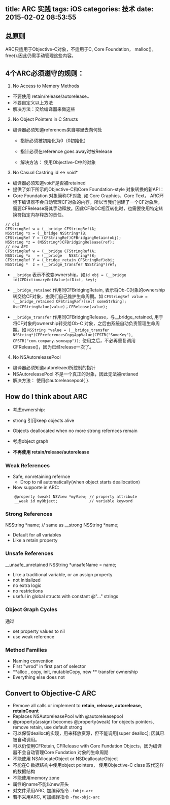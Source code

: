 title: ARC 实践
tags: iOS
categories: 技术
date: 2015-02-02 08:53:55
---
## 总原则
  ARC只适用于Objective-C对象，不适用于C, Core Foundation， malloc(), free().因此仍需手动管理这些内容。

## 4个ARC必须遵守的规则：
1. No Access to Memery Methods
 * 不要使用 retain/release/autorelease..
 * 不要自定义以上方法
 * 解决方法：交给编译器来做这些
2. No Object Pointers in C Structs
 * 编译器必须知道references来自哪里去向何处
  	* 指针必须被初始化为0（0初始化）
    
    * 指针必须在reference goes away时被Release
  
   * 解决方法： 使用Objective-C中的对象
3. No Casual Castring id <-> void*
 * 编译器必须知道void*是否被retained
 * 提供了如下所示的Objective-C和Core Foundation-style 对象转换的新API：
 * Core Foundation 对象简称CF对象, 如 Core Graphics、Core Text， ARC环境下编译器不会自动管理CF对象的内存，所以当我们创建了一个CF对象后，需要CFRelease将其手动释放。因此CF和OC相互转化时，也需要使用特定转换符指定内存释放的责任。
 ```objc
 // old 
 CFStringRef w = (__bridge CFStringRef)A;
 NSString *x = (__bridge NSString*)B;
 CFStringRef Y = (CFStringRef)CFBridgingRetain(obj);
 NSString *z = (NSString*)CFBridgingRelease(ref);
 // new API
 CFStringRef w = (__bridge CFStringRef)A;
 NSString *x   = (__bridge   NSString*)B;
 CFStringRef Y = (_bridge_retain CFStringRef)obj;
 NSString *  z = (__bridge_transfer NSString*)ref;
 ```
 
 
  * `__bridge` 表示不改变ownership。如`id obj = (__bridge id)CFDictionaryGetValue(cfDict, key); `
  

  * `__bridge_retained` 作用同CFBridgingRetain, 表示将Ob-C对象的ownership 转交给CF对象，由我们自己维护生命周期。如
  `CFStringRef value = (__bridge_retained CFStringRef)[self someStrhing]; UseCFStringValue(value)；CFRelease(value);`

  * `__bridge_transfer` 作用同CFBridgingRelease，与__bridge_retained, 用于将CF对象的ownership转交给Ob-C 对象，之后由系统自动负责管理生命周期。如
  `NSString *value = (__bridge_transfer NSString*)CFPreferencesCopyAppValue(CFSTR("SomeKey"), CFSTR("com.company.someapp"));`
  使用之后，不必再重复调用CFRelease()，因为已经release一次了。

4. No NSAutoreleasePool
 * 编译器必须知道autoreleaed所控制的指针
 * NSAutoreleasePool 不是一个真正的对象，因此无法被retianed
 * 解决方法： 使用@autoreleasepool{  }.

## How do I think about ARC
* 考虑ownership:
 * strong 引用keep objects alive
 * Objects deallocated when no more strong refernces remain
 
* 考虑object graph
* **不再使用 retain/release/autorelease**
 
### Weak References
* Safe, nonretaining refernce
	* Drop to nil automatically(when object starts deallocation)
* Now supporte in ARC:
```objc
	@property (weak) NSView *myView; // property attribute
    __weak id myObject;              // variable keyword
```

### Strong References
  NSString *name; // same as  __strong NSString *name;
  * Default for all variables
  * Like a retain property
  
### Unsafe References
 __unsafe_unretained NSString *unsafeName = name;
  * Like a traditional variable, or an assign property
  * not initialized
  * no extra logic
  * no restrictions
  * useful in global structs with constant @"..." strings

### Object Graph Cycles
通过
 * set property values to nil
 * use weak reference
 
### Method Families
 * Naming convention
 * First "wrod" in first part of selector
 * **alloc , copy, init, mutableCopy, new ** transfer ownership
 * Everything else does not
 
## Convert to Objective-C ARC
* Remove all calls or implement to **retain, release, autorelease, retainCount**
* Replaces NSAutoreleasePool with @autoreleasepool
* @property(assign) becomes @property(weak) for objects pointers, remove retain, use default strong
* 可以保留dealloc的实现，用来释放资源，但不能调用[super dealloc]; 因其已被自动调用。
* 可以仍使用CFRetain, CFRelease with Core Fundation Objects，因为编译器不会自动管理Core Fundation 对象的生命周期
* 不能使用 NSAllocateObject or NSDeallocateObject
* 不能在C 数据结构中使用object pointers， 使用Objective-C class 取代这样的数据结构
* 不能使用memory zone
* 属性的name不能以new开头
* 对文件采用ARC, 加编译指令  `-fobjc-arc`
* 若不采用ARC, 可加编译指令 `-fno-objc-arc`

